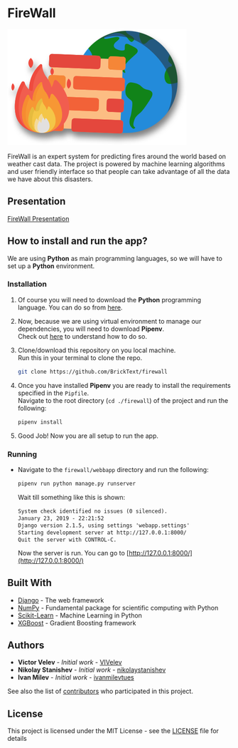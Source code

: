 # FireWall

![FireWall](./docs/img/logo.png)

FireWall is an expert system for predicting fires around the world based on weather cast data. The project is powered by machine learning algorithms and user friendly interface so that people can take advantage of all the data we have about this disasters.

## Presentation
[FireWall Presentation](https://docs.google.com/presentation/d/17Qqk8pE5YUIkOPb3wCbS2FpxyK5tPegBr9Fb8IbOQaY/edit?usp=sharing)

## How to install and run the app?

We are using **Python** as main programming languages, so we will have to set up a **Python** environment.

### Installation

1) Of course you will need to download the **Python** programming language. You can do so from [here](https://www.python.org/).

2) Now, because we are using virtual environment to manage our dependencies, you will need to download **Pipenv**.
<br> Check out [here](https://pipenv.readthedocs.io/en/latest/install/#installing-pipenv) to understand how to do so.

3) Clone/download this repository on you local machine.
<br> Run this in your terminal to clone the repo.
    ```bash
    git clone https://github.com/BrickText/firewall
    ```

4) Once you have installed **Pipenv** you are ready to install the requirements specified in the `Pipfile`.
<br>Navigate to the root directory (```cd ./firewall```) of the project and run the following:
    ```bash
    pipenv install
    ```

5) Good Job! Now you are all setup to run the app.

### Running

* Navigate to the `firewall/webbapp` directory and run the following:
    ```bash
    pipenv run python manage.py runserver
    ```
    Wait till something like this is shown:
    ```
    System check identified no issues (0 silenced).
    January 23, 2019 - 22:21:52
    Django version 2.1.5, using settings 'webapp.settings'
    Starting development server at http://127.0.0.1:8000/
    Quit the server with CONTROL-C.
    ```
    Now the server is run. You can go to [http://127.0.0.1:8000/](http://127.0.0.1:8000/)

## Built With

* [Django](https://www.djangoproject.com/) - The web framework
* [NumPy](http://www.numpy.org/) - Fundamental package for scientific computing with Python
* [Scikit-Learn](https://scikit-learn.org/stable/) - Machine Learning in Python
* [XGBoost](https://xgboost.readthedocs.io/en/latest/) - Gradient Boosting framework

## Authors

* **Victor Velev** - *Initial work* - [VIVelev](https://github.com/VIVelev)
* **Nikolay Stanishev** - *Initial work* - [nikolaystanishev](https://github.com/nikolaystanishev)
* **Ivan Milev** - *Initial work* - [ivanmilevtues](https://github.com/ivanmilevtues)

See also the list of [contributors](https://github.com/your/project/contributors) who participated in this project.

## License

This project is licensed under the MIT License - see the [LICENSE](LICENSE) file for details
